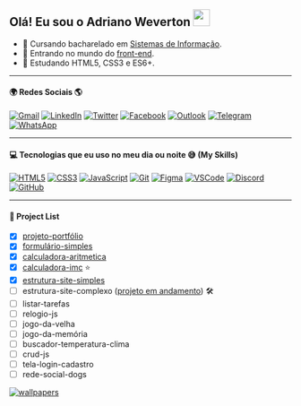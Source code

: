 ## Olá! Eu sou o Adriano Weverton <a href="https://github.com/adriwco"><img src="https://user-images.githubusercontent.com/29931326/125177555-2e78db00-e1b3-11eb-9e49-409c4f649cf5.gif" width="30px"></a>

- 📖 Cursando bacharelado em <a href="https://pt.wikipedia.org/wiki/Sistema_de_informa%C3%A7%C3%A3o">Sistemas de Informação</a>.
- 🔭 Entrando no mundo do <a href="https://en.wikipedia.org/wiki/Front-end_web_development">front-end</a>.
- 🌱 Estudando HTML5, CSS3 e ES6+.
***
#### :earth_africa: Redes Sociais :earth_americas:
[![Gmail](https://user-images.githubusercontent.com/80191040/182520105-cb01f78f-d006-4d97-9e25-8847e8084645.png)](mailto:adriwco@gmail.com)
[![LinkedIn](https://user-images.githubusercontent.com/80191040/182520104-4d6a24bd-24f2-446c-add7-b5f695cfcf2d.png)](https://www.linkedin.com/in/adriwco)
[![Twitter](https://user-images.githubusercontent.com/80191040/182520103-7870eadc-f4f7-4ffe-820d-6ed7555ef779.png)](https://twitter.com/adriwco)
[![Facebook](https://user-images.githubusercontent.com/80191040/182521363-eeee69e0-f145-4120-a02e-ac831cecb556.png)](https://www.facebook.com/adriwco) 
[![Outlook](https://user-images.githubusercontent.com/80191040/182522131-5dace55d-80dc-4a25-be17-f7dd36bff40e.png)](mailto:adrianoevert@outlook.com) 
[![Telegram](https://user-images.githubusercontent.com/80191040/182523404-5781e74a-c82f-49bc-983a-f6d752be6cbb.png)](https://t.me/adriwco) 
[![WhatsApp](https://user-images.githubusercontent.com/80191040/185155424-a5d28c8e-0c0a-4168-8931-fc597f64fe8a.svg)](https://wa.me/351962655782) 

***
#### :computer: Tecnologias que eu uso no meu dia ou noite 😅 (My Skills)

[![HTML5](https://skills.thijs.gg/icons?i=html)](https://pt.wikipedia.org/wiki/HTML5)
[![CSS3](https://skills.thijs.gg/icons?i=css)](https://pt.wikipedia.org/wiki/CSS3)
[![JavaScript](https://skills.thijs.gg/icons?i=js)](https://pt.wikipedia.org/wiki/JavaScript)
[![Git](https://skills.thijs.gg/icons?i=git)](https://pt.wikipedia.org/wiki/Git)
[![Figma](https://skills.thijs.gg/icons?i=figma)](https://pt.wikipedia.org/wiki/Figma)
[![VSCode](https://skills.thijs.gg/icons?i=vscode)](https://pt.wikipedia.org/wiki/Visual_Studio_Code)
[![Discord](https://skills.thijs.gg/icons?i=discord)](https://pt.wikipedia.org/wiki/Discord)
[![GitHub](https://skills.thijs.gg/icons?i=github)](https://pt.wikipedia.org/wiki/GitHub)
***
#### :scroll: Project List
- [x] <a href="https://github.com/adriwco/projeto-portfolio">projeto-portfólio</a> 
- [x] <a href="https://github.com/adriwco/formulario-simples">formulário-simples</a>
- [x] <a href="https://github.com/adriwco/calculadora-aritmetica">calculadora-aritmetica</a>
- [x] <a href="https://github.com/adriwco/calculadora-imc">calculadora-imc</a> ⭐
- [x] <a href="https://github.com/adriwco/bikcraft-simples">estrutura-site-simples</a>
- [ ] estrutura-site-complexo (<a href="https://github.com/adriwco/bikcraft-complexo">projeto em andamento</a>) 🛠️
- [ ] listar-tarefas
- [ ] relogio-js
- [ ] jogo-da-velha
- [ ] jogo-da-memória
- [ ] buscador-temperatura-clima
- [ ] crud-js
- [ ] tela-login-cadastro
- [ ] rede-social-dogs

[![wallpapers](https://user-images.githubusercontent.com/80191040/185768093-0f3b23d2-c15c-4554-b136-aedad9b2bef0.png)](https://github.com/adriwco)
